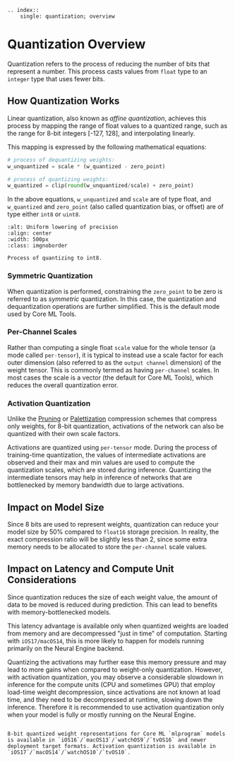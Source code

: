 ```{eval-rst}
.. index:: 
    single: quantization; overview
```

# Quantization Overview

Quantization refers to the process of reducing the number of bits that represent a number. This process casts values from `float` type to an `integer` type that uses fewer bits.

## How Quantization Works

Linear quantization, also known as _affine quantization_, achieves this process by mapping the range of float values to a quantized range, such as the range for 8-bit integers [-127, 128], and interpolating linearly.

This mapping is expressed by the following mathematical equations:

```python
# process of dequantizing weights:
w_unquantized = scale * (w_quantized - zero_point)

# process of quantizing weights:
w_quantized = clip(round(w_unquantized/scale) + zero_point)
```

In the above equations, `w_unquantized` and `scale` are of type float, and `w_quantized` and `zero_point` (also called quantization bias, or offset) are of type either `int8` or `uint8`. 

```{figure} images/quantization-technique.png
:alt: Uniform lowering of precision
:align: center
:width: 500px
:class: imgnoborder

Process of quantizing to int8.
```

### Symmetric Quantization

When quantization is performed, constraining the `zero_point` to be zero is referred to as _symmetric_ quantization. In this case, the quantization and dequantization operations are further simplified. This is the default mode used by Core ML Tools. 

### Per-Channel Scales

 Rather than computing a single float `scale` value for the whole tensor (a mode called `per-tensor`), it is typical to instead use a scale factor for each outer dimension (also referred to as the `output channel` dimension) of the weight tensor. This is commonly termed as having `per-channel` scales. In most cases the scale is a vector (the default for Core ML Tools), which reduces the overall quantization error. 

### Activation Quantization

Unlike the [Pruning](pruning) or [Palettization](palettization) compression schemes that compress only weights, for 8-bit quantization, activations of the network can also be quantized with their own scale factors.

Activations are quantized using `per-tensor` mode. During the process of training-time quantization, the values of intermediate activations are observed and their max and min values are used to compute the quantization scales, which are stored during inference. Quantizing the intermediate tensors may help in inference of networks that are bottlenecked by memory bandwidth due to large activations.  

## Impact on Model Size

Since 8 bits are used to represent weights, quantization can reduce your model size by 50% compared to `float16` storage  precision. In reality, the exact compression ratio will be slightly less than 2, since some extra memory needs to be allocated to store the `per-channel` scale values. 

## Impact on Latency and Compute Unit Considerations

Since quantization reduces the size of each weight value, the amount of data to be moved is reduced during prediction. This can lead to benefits with memory-bottlenecked models. 

This latency advantage is available only when quantized weights are loaded from memory and are decompressed "just in time" of computation. Starting with `iOS17/macOS14`, this is more likely to happen for models running primarily on the Neural Engine backend. 

Quantizing the activations may further ease this memory pressure and may lead to more gains when compared to weight-only quantization. However, with activation quantization, you may observe a considerable slowdown in inference for the compute units (CPU and sometimes GPU) that employ load-time weight decompression, since activations are not known at load time, and they need to be decompressed at runtime, slowing down the inference. Therefore it is recommended to use activation quantization only when your model is fully or mostly running on the Neural Engine. 

```{admonition} Feature Availability

8-bit quantized weight representations for Core ML `mlprogram` models is available in `iOS16`/`macOS13`/`watchOS9`/`tvOS16` and newer deployment target formats. Activation quantization is available in `iOS17`/`macOS14`/`watchOS10`/`tvOS10`.
```
